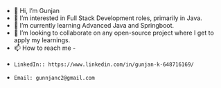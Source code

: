 - 👋 Hi, I’m Gunjan
- 👀 I’m interested in Full Stack Development roles, primarily in Java.
- 🌱 I’m currently learning Advanced Java and Springboot.
- 💞️ I’m looking to collaborate on any open-source project where I get to apply my learnings.
- 📫 How to reach me - 
-     LinkedIn:: https://www.linkedin.com/in/gunjan-k-648716169/
-     Email: gunnjanc2@gmail.com
